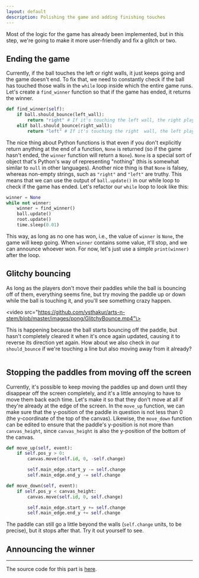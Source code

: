 ```yaml
---
layout: default
description: Polishing the game and adding finishing touches
---
```


Most of the logic for the game has already been implemented, but in this step, we're going to make it more user-friendly and fix a glitch or two.

## Ending the game

Currently, if the ball touches the left or right walls, it just keeps going and the game doesn't end. To fix that, we need to constantly check if the ball has touched those walls in the `while` loop inside which the entire game runs. Let's create a `find_winner` function so that if the game has ended, it returns the winner.

```python
def find_winner(self):
    if ball.should_bounce(left_wall):
        return "right" # If it's touching the left wall, the right player has won
    elif ball.should_bounce(right_wall):
        return "left" # If it's touching the right  wall, the left player has won
```

The nice thing about Python functions is that even if you don't explicitly return anything at the end of a function, `None` is returned (so if the game hasn't ended, the `winner` function will return a `None`). `None` is a special sort of object that's Python's way of representing "nothing" (this is somewhat similar to `null` in other languages). Another nice thing is that `None` is falsey, whereas non-empty strings, such as `"right"` and `"left"` are truthy. This means that we can use the output of `ball.update()` in our while loop to check if the game has ended. Let's refactor our `while` loop to look like this:

```python
winner = None
while not winner:
    winner = find_winner()
    ball.update()
    root.update()
    time.sleep(0.01)
```

This way, as long as no one has won, i.e., the value of `winner` is `None`, the game will keep going. When `winner` contains some value, it'll stop, and we can announce whoever won. For now, let's just use a simple `print(winner)` after the loop.

## Glitchy bouncing

As long as the players don't move their paddles while the ball is bouncing off of them, everything seems fine, but try moving the paddle up or down while the ball is touching it, and you'll see something crazy happen.

<video src="https://github.com/ysthakur/arts-n-stem/blob/master/images/pong/GlitchyBounce.mp4"\>

This is happening because the ball starts bouncing off the paddle, but hasn't completely cleared it when it's once again updated, causing it to reverse its direction yet again. How about we also check in our `should_bounce` if we're touching a line but also moving away from it already?

```python

```

## Stopping the paddles from moving off the screen

Currently, it's possible to keep moving the paddles up and down until they disappear off the screen completely, and it's a little annoying to have to move them back each time. Let's make it so that they don't move at all if they're already at the edge of the screen. In the `move_up` function, we can make sure that the y-position of the paddle in question is not less than 0 (the y-coordinate of the top of the canvas). Likewise, the `move_down` function can be edited to ensure that the paddle's y-position is not more than `canvas_height`, since `canvas_height` is also the y-position of the bottom of the canvas.

```python
def move_up(self, event):
    if self.pos_y > 0:
        canvas.move(self.id, 0, -self.change)

        self.main_edge.start_y -= self.change
        self.main_edge.end_y -= self.change

def move_down(self, event):
    if self.pos_y < canvas_height:
        canvas.move(self.id, 0, self.change)

        self.main_edge.start_y += self.change
        self.main_edge.end_y += self.change
```

The paddle can still go a little beyond the walls (`self.change` units, to be precise), but it stops after that. Try it out yourself to see.

## Announcing the winner



---

The source code for this part is [here](https://github.com/ysthakur/arts-n-stem/blob/master/Pong/Step5_FinishingTouches.py).
